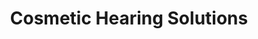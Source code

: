 ---
title: "Cosmetic Hearing Solutions"
url: /alexandria/cosmetic-hearing-solutions/
shop: hearing aids
---